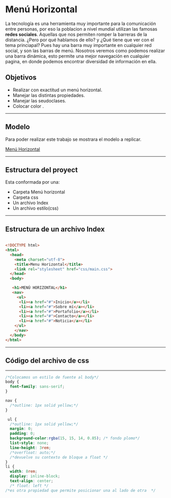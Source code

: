 # **Menú Horizontal**

La tecnología es una herramienta muy importante para la comunicación entre personas, por eso la poblacion a nivel mundial utilizan las famosas **redes sociales**. Aquellas que nos permiten romper la barreras de la distancia. ¿Pero por qué hablamos de ello? y ¿Qué tiene que ver con el tema princiapal?
Pues hay una barra muy importante en cualquier red social, y son las barras de menú.
Nosotros veremos como podemos realizar una barra  dinámica, esto permite una mejor navegación en cualquier pagina, en donde podemos encontrar diversidad de información en ella.

## Objetivos
* Realizar con exactitud un menú horizontal.
* Manejar las distintas propiedades.
* Manejar las seudoclases.
* Colocar color .


***
## Modelo
Para poder realizar este trabajo se mostrara el modelo a replicar.

[Menú Horizontal](https://fotos.subefotos.com/9da8149c853131e7e7282a30c9dc37e6o.gif)

---
## Estructura del proyect
Esta conformada por una:
* Carpeta Menú horizontal
* Carpeta css
* Un archivo Index
* Un archivo estilo(css)

---

## Estructura de un archivo Index

```` html

<!DOCTYPE html>
<html>
  <head>
    <meta charset="utf-8">
    <title>Menu Horizontal</title>
    <link rel="stylesheet" href="css/main.css">
  </head>
  <body>

   <h1>MENÚ HORIZONTAL</h1>
   <nav>
     <ul>
      <li><a href="#">Inicio</a></li>
      <li><a href="#">Sobre mí</a></li>
      <li><a href="#">Portafolio</a></li>
      <li><a href="#">Contacto</a></li>
      <li><a href="#">Noticia</a></li>
    </ul>
    </nav>
  </body>
</html>

````

----
## Código del archivo de css
---
```` css
/*Colocamos un estilo de fuente al body*/
body {
  font-family: sans-serif;
}

nav {
  /*outline: 1px solid yellow;*/
}

 ul {
  /*outline: 1px solid yellow;*/
  margin: 0;
  padding: 0;
  background-color:rgba(15, 15, 14, 0.85); /* fondo plomo*/
  list-style: none;
  line-height: 3rem;
  /*overfloat: auto;*/
  /*devuelve su contexto de bloque a float */
}
li {
  width: 8rem;
  display: inline-block;
  text-align: center;
  /* float: left */
/*es otra propiedad que permite posicionar una al lado de otra  */

````
